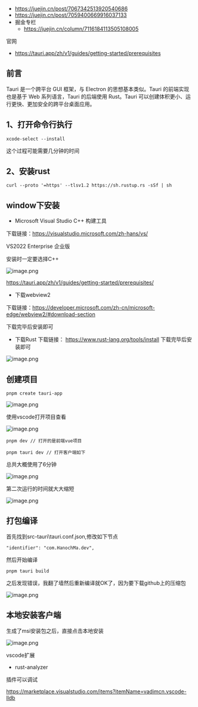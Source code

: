 - https://juejin.cn/post/7067342513920540686
- https://juejin.cn/post/7059400669916037133
- 掘金专栏
  - https://juejin.cn/column/7116184113505108005


官网
- https://tauri.app/zh/v1/guides/getting-started/prerequisites

## 前言

Tauri 是一个跨平台 GUI 框架，与 Electron 的思想基本类似。Tauri 的前端实现也是基于 Web 系列语言，Tauri 的后端使用 Rust。Tauri 可以创建体积更小、运行更快、更加安全的跨平台桌面应用。


## 1、打开命令行执行
```
xcode-select --install
```
这个过程可能需要几分钟的时间

## 2、安装rust
```
curl --proto '=https' --tlsv1.2 https://sh.rustup.rs -sSf | sh
```

## window下安装

- Microsoft Visual Studio C++ 构建工具

下载链接：https://visualstudio.microsoft.com/zh-hans/vs/

VS2022 Enterprise 企业版 

安装时一定要选择C++

![image.png](https://p6-juejin.byteimg.com/tos-cn-i-k3u1fbpfcp/39f29a22993147799ed29f9b1fc95a82~tplv-k3u1fbpfcp-watermark.image?)

https://tauri.app/zh/v1/guides/getting-started/prerequisites/


- 下载webview2

下载链接：https://developer.microsoft.com/zh-cn/microsoft-edge/webview2/#download-section

下载完毕后安装即可

- 下载Rust
下载链接： https://www.rust-lang.org/tools/install
下载完毕后安装即可



![image.png](https://p6-juejin.byteimg.com/tos-cn-i-k3u1fbpfcp/091e54375725429d8c089d6988640d2f~tplv-k3u1fbpfcp-watermark.image?)


## 创建项目

```
pnpm create tauri-app

```

![image.png](https://p3-juejin.byteimg.com/tos-cn-i-k3u1fbpfcp/efec3e1df83f4f57b8b51fe28b688050~tplv-k3u1fbpfcp-watermark.image?)

使用vscode打开项目查看


![image.png](https://p6-juejin.byteimg.com/tos-cn-i-k3u1fbpfcp/5d33ec99c6d8442d88b473da799c0b0a~tplv-k3u1fbpfcp-watermark.image?)

```
pnpm dev // 打开的是前端vue项目

pnpm tauri dev // 打开客户端如下
```

总共大概使用了6分钟

![image.png](https://p3-juejin.byteimg.com/tos-cn-i-k3u1fbpfcp/dfaee233c7234d7fbcf332e117efbeaf~tplv-k3u1fbpfcp-watermark.image?)


第二次运行的时间就大大缩短

![image.png](https://p1-juejin.byteimg.com/tos-cn-i-k3u1fbpfcp/bec60f8d52654475ad726eceb3107522~tplv-k3u1fbpfcp-watermark.image?)


## 打包编译

首先找到src-tauri\tauri.conf.json,修改如下节点
```
"identifier": "com.HanochMa.dev",
```

然后开始编译
```
pnpm tauri build
```
之后发现错误，我翻了墙然后重新编译就OK了，因为要下载github上的压缩包

![image.png](https://p1-juejin.byteimg.com/tos-cn-i-k3u1fbpfcp/6fe503d703ce4ed493da863355d15514~tplv-k3u1fbpfcp-watermark.image?)


## 本地安装客户端

生成了msi安装包之后，直接点击本地安装

![image.png](https://p6-juejin.byteimg.com/tos-cn-i-k3u1fbpfcp/d1b0b6502d614a5bb255a2bc720edd9e~tplv-k3u1fbpfcp-watermark.image?)






vscode扩展
 - rust-analyzer




插件可以调试

https://marketplace.visualstudio.com/items?itemName=vadimcn.vscode-lldb